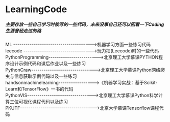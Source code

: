 # LearningCode
##### 主要存放一些自己学习时候写的一些代码，未来没事自己还可以回看一下Coding生涯曾经走过的路

ML -------------------------------------->机器学习方面一些练习代码  
leecode --------------------------------->玩力扣(Leecode)时的一些代码  
PythonProgramming------------------------>北京理工大学慕课PYTHON程序设计示例代码和课后作业以及一些练习  
PythonCraw------------------------------->北京理工大学慕课Python网络爬虫与信息获取示例代码以及一些练习  
handsonmachinelearning----------------->《机器学习实战：基于Scikit-Learn和TensorFlow》一书的代码  
PythonVIS-------------------------------->北京理工大学慕课Python科学计算三位可视化课程代码以及练习  
PKUTF------------------------------------>北京大学慕课Tensorflow课程代码  
